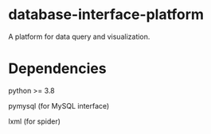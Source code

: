 # database-interface-platform
A platform for data query and visualization.
# Dependencies
python >= 3.8

pymysql (for MySQL interface)

lxml (for spider)
